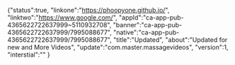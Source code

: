 {"status":true,
"linkone":"https://phoopyone.github.io/",
"linktwo":"https://www.google.com/",
"appId":"ca-app-pub-4365622722637999~5110932708",
"banner":"ca-app-pub-4365622722637999/7995088677",
"native":"ca-app-pub-4365622722637999/7995088677",
"title":"Updated",
"about":"Updated for new and More Videos",
"update":"com.master.massagevideos",
"version":1,
"interstial":""
}
